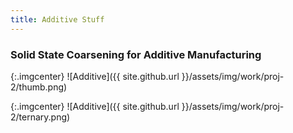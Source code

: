```yaml
---
title: Additive Stuff
---
```


### Solid State Coarsening for Additive Manufacturing

{:.imgcenter}
![Additive]({{ site.github.url }}/assets/img/work/proj-2/thumb.png)

{:.imgcenter}
![Additive]({{ site.github.url }}/assets/img/work/proj-2/ternary.png)



<style>
.imgcenter {
    text-align:center;
}
</style>

